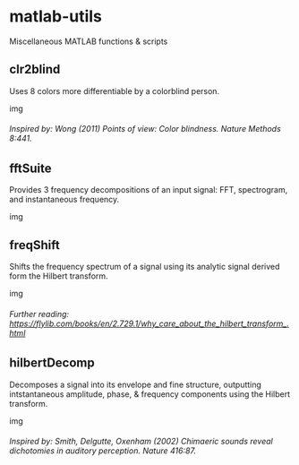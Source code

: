 # matlab-utils
Miscellaneous MATLAB functions &amp; scripts

## clr2blind
Uses 8 colors more differentiable by a colorblind person.

img

###### Inspired by: Wong (2011) Points of view: Color blindness. _Nature Methods_ 8:441.

## fftSuite
Provides 3 frequency decompositions of an input signal: FFT, spectrogram, and instantaneous frequency.

img


## freqShift
Shifts the frequency spectrum of a signal using its analytic signal derived form the Hilbert transform.

img

###### Further reading: https://flylib.com/books/en/2.729.1/why_care_about_the_hilbert_transform_.html


## hilbertDecomp
Decomposes a signal into its envelope and fine structure, outputting intstantaneous amplitude, phase, &amp; frequency components using the Hilbert transform.

img

###### Inspired by: Smith, Delgutte, Oxenham (2002) Chimaeric sounds reveal dichotomies in auditory perception. _Nature_ 416:87.
